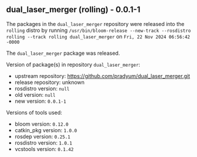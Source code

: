 ## dual_laser_merger (rolling) - 0.0.1-1

The packages in the `dual_laser_merger` repository were released into the `rolling` distro by running `/usr/bin/bloom-release --new-track --rosdistro rolling --track rolling dual_laser_merger` on `Fri, 22 Nov 2024 06:56:42 -0000`

The `dual_laser_merger` package was released.

Version of package(s) in repository `dual_laser_merger`:

- upstream repository: https://github.com/pradyum/dual_laser_merger.git
- release repository: unknown
- rosdistro version: `null`
- old version: `null`
- new version: `0.0.1-1`

Versions of tools used:

- bloom version: `0.12.0`
- catkin_pkg version: `1.0.0`
- rosdep version: `0.25.1`
- rosdistro version: `1.0.1`
- vcstools version: `0.1.42`


